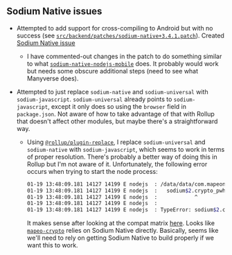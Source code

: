 ## Sodium Native issues

- Attempted to add support for cross-compiling to Android but with no success (see [`src/backend/patches/sodium-native+3.4.1.patch`](./src/backend/patches/sodium-native%2B3.4.1.patch)). Created [Sodium Native issue](https://github.com/sodium-friends/sodium-native/issues/171)

  - I have commented-out changes in the patch to do something similar to what [`sodium-native-nodejs-mobile`](https://github.com/staltz/sodium-native-nodejs-mobile) does. It probably would work but needs some obscure additional steps (need to see what Manyverse does).

- Attempted to just replace `sodium-native` and `sodium-universal` with `sodium-javascript`. `sodium-universal` already points to `sodium-javascript`, except it only does so using the `browser` field in `package.json`. Not aware of how to take advantage of that with Rollup that doesn't affect other modules, but maybe there's a straightforward way.

  - Using [`@rollup/plugin-replace`](https://github.com/rollup/plugins/tree/master/packages/replace), I replace `sodium-universal` and `sodium-native` with `sodium-javascript`, which seems to work in terms of proper resolution. There's probably a better way of doing this in Rollup but I'm not aware of it. Unfortunately, the following error occurs when trying to start the node process:

    ```sh
    01-19 13:48:09.181 14127 14199 E nodejs  : /data/data/com.mapeonext/files/nodejs-project/index.js:17860
    01-19 13:48:09.181 14127 14199 E nodejs  :   sodium$2.crypto_pwhash(masterKey,
    01-19 13:48:09.181 14127 14199 E nodejs  :            ^
    01-19 13:48:09.181 14127 14199 E nodejs  :
    01-19 13:48:09.181 14127 14199 E nodejs  : TypeError: sodium$2.crypto_pwhash is not a function
    ```

    It makes sense after looking at the compat matrix [here](https://github.com/sodium-friends/sodium-universal). Looks like [`mapeo-crypto`](https://github.com/digidem/mapeo-crypto/blob/main/lib/key-utils.js#L45) relies on Sodium Native directly. Basically, seems like we'll need to rely on getting Sodium Native to build properly if we want this to work.
